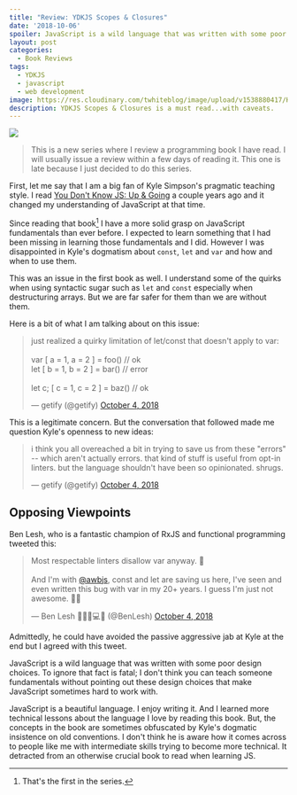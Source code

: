 ```yaml
---
title: "Review: YDKJS Scopes & Closures"
date: '2018-10-06'
spoiler: JavaScript is a wild language that was written with some poor design choices. To ignore that fact is fatal; I don't think you can teach someone fundamentals without pointing out these design choices that make JavaScript sometimes hard to work with.
layout: post
categories:
  - Book Reviews
tags:
  - YDKJS
  - javascript
  - web development
image: https://res.cloudinary.com/twhiteblog/image/upload/v1538880417/Header%20Images/YDKJS_S_C.png
description: YDKJS Scopes & Closures is a must read...with caveats.
---
```


![](https://res.cloudinary.com/twhiteblog/image/upload/v1538880417/Header%20Images/YDKJS_S_C.png)

> This is a new series where I review a programming book I have read. I will usually issue a review within a few days of reading it. This one is late because I just decided to do this series.

First, let me say that I am a big fan of Kyle Simpson's pragmatic teaching style. I read [You Don't Know JS: Up & Going](https://www.amazon.com/You-Dont-Know-JS-Going-ebook/dp/B00V20DQU8/ref=sr_1_1?ie=UTF8&qid=1538881001&sr=8-1&keywords=You+don%27t+know+javascript+Up+%26+Going) a couple years ago and it changed my understanding of JavaScript at that time.

Since reading that book[^1] I have a more solid grasp on JavaScript fundamentals than ever before. I expected to learn something that I had been missing in learning those fundamentals and I did. However I was disappointed in Kyle's dogmatism about `const`, `let` and `var` and how and when to use them.

This was an issue in the first book as well. I understand some of the quirks when using syntactic sugar such as `let` and `const` especially when destructuring arrays. But we are far safer for them than we are without them.

Here is a bit of what I am talking about on this issue:

<blockquote class="twitter-tweet" data-lang="en"><p lang="en" dir="ltr">just realized a quirky limitation of let/const that doesn&#39;t apply to var:<br><br>var [ a = 1, a = 2 ] = foo() // ok<br>let [ b = 1, b = 2 ] = bar() // error<br><br>let c; [ c = 1, c = 2 ] = baz() // ok</p>&mdash; getify (@getify) <a href="https://twitter.com/getify/status/1047945482293534720?ref_src=twsrc%5Etfw">October 4, 2018</a></blockquote>
<script defer src="https://platform.twitter.com/widgets.js" charset="utf-8"></script>

This is a legitimate concern. But the conversation that followed made me question Kyle's openness to new ideas:

<blockquote class="twitter-tweet" data-lang="en"><p lang="en" dir="ltr">i think you all overeached a bit in trying to save us from these &quot;errors&quot; -- which aren&#39;t actually errors. that kind of stuff is useful from opt-in linters. but the language shouldn&#39;t have been so opinionated. shrugs.</p>&mdash; getify (@getify) <a href="https://twitter.com/getify/status/1047964502329683968?ref_src=twsrc%5Etfw">October 4, 2018</a></blockquote>
<script defer src="https://platform.twitter.com/widgets.js" charset="utf-8"></script>

## Opposing Viewpoints

Ben Lesh, who is a fantastic champion of RxJS and functional programming tweeted this:

<blockquote class="twitter-tweet" data-lang="en"><p lang="en" dir="ltr">Most respectable linters disallow var anyway. 🤔<br><br>And I&#39;m with <a href="https://twitter.com/awbjs?ref_src=twsrc%5Etfw">@awbjs</a>, const and let are saving us here, I&#39;ve seen and even written this bug with var in my 20+ years. I guess I&#39;m just not awesome. 🤷‍♂️</p>&mdash; Ben Lesh 🧢🏋️‍♂️💻🎨 (@BenLesh) <a href="https://twitter.com/BenLesh/status/1047998961225617409?ref_src=twsrc%5Etfw">October 4, 2018</a></blockquote>
<script defer src="https://platform.twitter.com/widgets.js" charset="utf-8"></script>

Admittedly, he could have avoided the passive aggressive jab at Kyle at the end but I agreed with this tweet.

JavaScript is a wild language that was written with some poor design choices. To ignore that fact is fatal; I don't think you can teach someone fundamentals without pointing out these design choices that make JavaScript sometimes hard to work with.

JavaScript is a beautiful language. I enjoy writing it. And I learned more technical lessons about the language I love by reading this book. But, the concepts in the book are sometimes obfuscated by Kyle's dogmatic insistence on old conventions. I don't think he is aware how it comes across to people like me with intermediate skills trying to become more technical. It detracted from an otherwise crucial book to read when learning JS.





[^1]: That's the first in the series.
